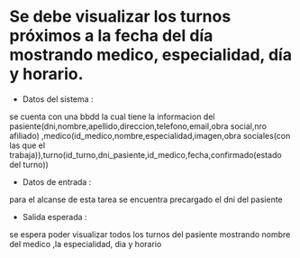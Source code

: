 # Se debe visualizar los turnos próximos a la fecha del día mostrando medico, especialidad, día y horario.

- Datos del sistema :

se cuenta con una bbdd la cual tiene la informacion del pasiente(dni,nombre,apellido,direccion,telefono,email,obra social,nro afiliado)
,medico(id_medico,nombre,especialidad,imagen,obra sociales(con las que el trabaja)),turno(id_turno,dni_pasiente,id_medico,fecha,confirmado(estado del turno))

- Datos de entrada :

para el alcanse de esta tarea se encuentra precargado el dni del pasiente 

- Salida esperada :

se espera poder visualizar todos los turnos del pasiente mostrando nombre del medico ,la especialidad, dia y horario 


